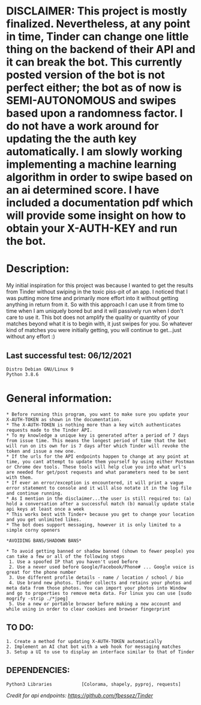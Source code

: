 # DISCLAIMER: This project is mostly finalized. Nevertheless, at any point in time, Tinder can change one little thing on the backend of their API and it can break the bot. This currently posted version of the bot is not perfect either; the bot as of now is SEMI-AUTONOMOUS and swipes based upon a randomness factor. I do not have a work around for updating the the auth key automatically. I am slowly working implementing a machine learning algorithm in order to swipe based on an ai determined score. I have included a documentation pdf which will provide some insight on how to obtain your X-AUTH-KEY and run the bot. 

# Description: 
My initial inspiration for this project was because I wanted to get the results from Tinder without swiping in the toxic piss-pit of an app. I noticed that I was putting more time and primarily more effort into it without getting anything in return from it. So with this approach I can use it from time to time when I am uniquely bored but and it will passively run when I don't care to use it. This bot does not amplify the quality or quantity of your matches beyond what it is to begin with, it just swipes for you. So whatever kind of matches you were initially getting, you will continue to get...just without any effort :) 
    

## Last successful test: 06/12/2021
    Distro Debian GNU/Linux 9
    Python 3.8.6

# General information: 

    * Before running this program, you want to make sure you update your X-AUTH-TOKEN as shown in the documentation. 
    * The X-AUTH-TOKEN is nothing more than a key witch authenticates requests made to the Tinder API. 
    * To my knowledge a unique key is generated after a period of 7 days from issue time. This means the longest period of time that the bot will run on its own for is 7 days after which Tinder will revoke the token and issue a new one. 
    * If the urls for the API endpoints happen to change at any point at time, you cant attempt to update them yourself by using either Postman or Chrome dev tools. These tools will help clue you into what url's are needed for get/post requests and what parameters need to be sent with them. 
    * If ever an error/exception is encountered, it will print a vague error statement to console and it will also notate it in the log file and continue running. 
    * As I mention in the disclaimer...the user is still required to: (a) hold a conversation after a successful match (b) manually update stale api keys at least once a week
    * This works best with Tinder+ because you get to change your location and you get unlimited likes. 
    * The bot does support messaging, however it is only limited to a simple corny openers 
    
    *AVOIDING BANS/SHADOWN BANS* 
    
    * To avoid getting banned or shadow banned (shown to fewer people) you can take a few or all of the following steps 
     1. Use a spoofed IP that you haven't used before 
     2. Use a never used before Google/Facebook/Phone# ... Google voice is great for the phone number 
     3. Use different profile details - name / location / school / bio 
     4. Use brand new photos. Tinder collects and retains your photos and meta data from those photos. You can import your photos into Window and go to properties to remove meta data. For linux you can use [sudo mogrify -strip ./*jpeg] 
     5. Use a new or portable browser before making a new account and while using in order to clear cookies and browser fingerprint 
    
     
    
## TO DO: 
    1. Create a method for updating X-AUTH-TOKEN automatically 
    2. Implement an AI chat bot with a web hook for messaging matches  
    3. Setup a UI to use to display an interface similar to that of Tinder 
    
## DEPENDENCIES: 
    Python3 Libraries           [Colorama, shapely, pyproj, requests]


_Credit for api endpoints: https://github.com/fbessez/Tinder_

